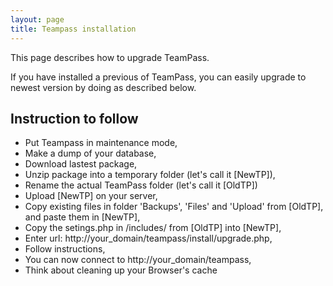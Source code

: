 ```yaml
---
layout: page
title: Teampass installation
---
```


<p class="message">
    This page describes how to upgrade TeamPass.
</p>

If you have installed a previous of TeamPass, you can easily upgrade to newest version by doing as described below.

## Instruction to follow

* Put Teampass in maintenance mode,
* Make a dump of your database,
* Download lastest package,
* Unzip package into a temporary folder (let's call it [NewTP]),
* Rename the actual TeamPass folder (let's call it [OldTP])
* Upload [NewTP] on your server,
* Copy existing files in folder 'Backups', 'Files' and 'Upload' from [OldTP], and paste them in [NewTP],
* Copy the setings.php in /includes/ from [OldTP] into [NewTP],
* Enter url: http://your_domain/teampass/install/upgrade.php,
* Follow instructions,
* You can now connect to http://your_domain/teampass,
* Think about cleaning up your Browser's cache

